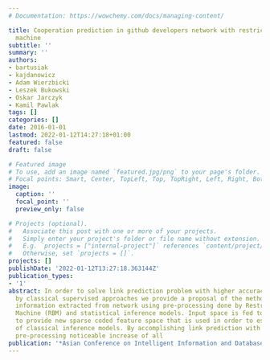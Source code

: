 ```yaml
---
# Documentation: https://wowchemy.com/docs/managing-content/

title: Cooperation prediction in github developers network with restricted boltzmann
  machine
subtitle: ''
summary: ''
authors:
- bartusiak
- kajdanowicz
- Adam Wierzbicki
- Leszek Bukowski
- Oskar Jarczyk
- Kamil Pawlak
tags: []
categories: []
date: 2016-01-01
lastmod: 2022-01-12T14:27:18+01:00
featured: false
draft: false

# Featured image
# To use, add an image named `featured.jpg/png` to your page's folder.
# Focal points: Smart, Center, TopLeft, Top, TopRight, Left, Right, BottomLeft, Bottom, BottomRight.
image:
  caption: ''
  focal_point: ''
  preview_only: false

# Projects (optional).
#   Associate this post with one or more of your projects.
#   Simply enter your project's folder or file name without extension.
#   E.g. `projects = ["internal-project"]` references `content/project/deep-learning/index.md`.
#   Otherwise, set `projects = []`.
projects: []
publishDate: '2022-01-12T13:27:18.363144Z'
publication_types:
- '1'
abstract: In order to solve link prediction problem with higher accuracy than achieved
  by classical supervised approaches we provide a proposal of the method based on
  information extracted from network using pre-processing done by Restricted Boltzmann
  Machine (RBM) and statistical inference models. Input space is fed to RBM in order
  to provide new sparse coded feature space that is used in order to estimate parameters
  of classical inference models. By accomplishing link prediction with proposed RBM
  pre-processing noticeable increase of all
publication: '*Asian Conference on Intelligent Information and Database Systems*'
---
```


